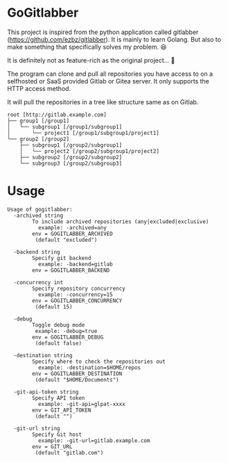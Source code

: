 # GoGitlabber

This project is inspired from the python application called gitlabber (https://github.com/ezbz/gitlabber).
It is mainly to learn Golang. But also to make something that specifically
solves my problem. 😆

It is definitely not as feature-rich as the original project... 😬

The program can clone and pull all repositories you have access to on a selfhosted or SaaS provided Gitlab or Gitea server.
It only supports the HTTP access method.

It will pull the repositories in a tree like structure same as on Gitlab.
```
root [http://gitlab.example.com]
├── group1 [/group1]
│   └── subgroup1 [/group1/subgroup1]
│       └── project1 [/group1/subgroup1/project1]
└── group2 [/group2]
    ├── subgroup1 [/group2/subgroup1]
    │   └── project2 [/group2/subgroup1/project2]
    ├── subgroup2 [/group2/subgroup2]
    └── subgroup3 [/group2/subgroup3]
```

# Usage

```
Usage of gogitlabber:
  -archived string
        To include archived repositories (any|excluded|exclusive)
          example: -archived=any
        env = GOGITLABBER_ARCHIVED
         (default "excluded")

  -backend string
        Specify git backend
          example: -backend=gitlab
        env = GOGITLABBER_BACKEND

  -concurrency int
        Specify repository concurrency
          example: -concurrency=15
        env = GOGITLABBER_CONCURRENCY
         (default 15)

  -debug
        Toggle debug mode
         example: -debug=true
        env = GOGITLABBER_DEBUG
         (default false)

  -destination string
        Specify where to check the repositories out
          example: -destination=$HOME/repos
        env = GOGITLABBER_DESTINATION
         (default "$HOME/Documents")

  -git-api-token string
        Specify API token
          example: -git-api=glpat-xxxx
        env = GIT_API_TOKEN
         (default "")

  -git-url string
        Specify Git host
          example: -git-url=gitlab.example.com
        env = GIT_URL
         (default "gitlab.com")
```
